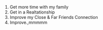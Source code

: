 1. Get more time with my family
2. Get in a Realtationship
3. Improve my Close & Far Friends Connection
4. Improve.,mmmmm